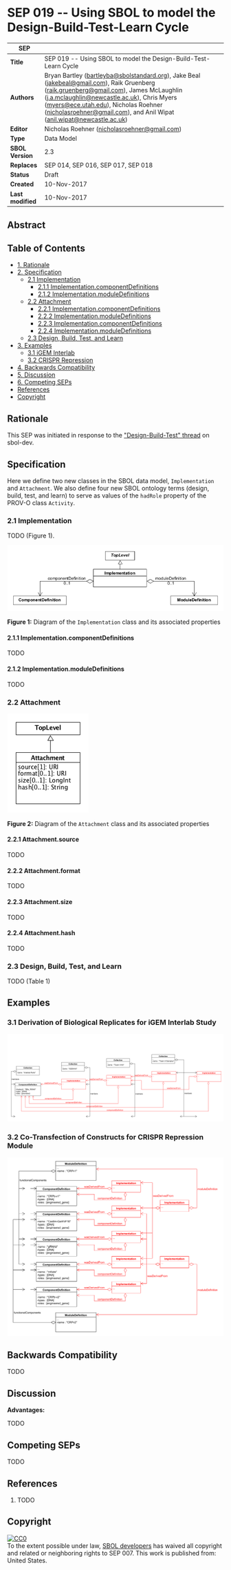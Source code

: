 SEP 019 -- Using SBOL to model the Design-Build-Test-Learn Cycle
======================================================


SEP                   | <leave empty>
----------------------|--------------
**Title**             | SEP 019 -- Using SBOL to model the Design-Build-Test-Learn Cycle
**Authors**           | Bryan Bartley (bartleyba@sbolstandard.org), Jake Beal (jakebeal@gmail.com), Raik Gruenberg (raik.gruenberg@gmail.com), James McLaughlin (j.a.mclaughlin@newcastle.ac.uk), Chris Myers (myers@ece.utah.edu), Nicholas Roehner (nicholasroehner@gmail.com), and Anil Wipat (anil.wipat@newcastle.ac.uk)
**Editor**            | Nicholas Roehner (nicholasroehner@gmail.com)
**Type**              | Data Model
**SBOL Version**      | 2.3
**Replaces**          | SEP 014, SEP 016, SEP 017, SEP 018
**Status**            | Draft
**Created**           | 10-Nov-2017
**Last modified**     | 10-Nov-2017

Abstract
-----------



Table of Contents
---------------------

* [1. Rationale](#rationale)
* [2. Specification](#specification)
  * [2.1 Implementation](#impl)
    * [2.1.1 Implementation.componentDefinitions](#compDef)
    * [2.1.2 Implementation.moduleDefinitions](#modDef)
  * [2.2 Attachment](#attach)
    * [2.2.1 Implementation.componentDefinitions](#source)
    * [2.2.2 Implementation.moduleDefinitions](#format)
    * [2.2.3 Implementation.componentDefinitions](#size)
    * [2.2.4 Implementation.moduleDefinitions](#hash)
  * [2.3 Design, Build, Test, and Learn](#dbtl)
* [3. Examples](#examples)
  * [3.1 iGEM Interlab](#igem)
  * [3.2 CRISPR Repression](#cripsr)
* [4. Backwards Compatibility](#compatibility)
* [5. Discussion](#discussion)
* [6. Competing SEPs](#competing_seps)
* [References](#references)
* [Copyright](#copyright)

Rationale <a name="rationale"></a>
----------------

This SEP was initiated in response to the ["Design-Build-Test" thread] on sbol-dev.

Specification <a name="specification"></a>
----------------------------------------------

Here we define two new classes in the SBOL data model, `Implementation` and `Attachment`. We also define four new SBOL ontology terms (design, build, test, and learn) to serve as values of the `hadRole` property of the PROV-O class `Activity`.

### 2.1 Implementation <a name="impl"></a>

TODO (Figure 1).

![Implementation class UML diagram](images/sep_016_implementation.png "Implementation class UML diagram")

**Figure 1:** Diagram of the `Implementation` class and its associated properties

#### 2.1.1 Implementation.componentDefinitions <a name="compDef"></a>

TODO

#### 2.1.2 Implementation.moduleDefinitions <a name="modDef"></a>

TODO

### 2.2 Attachment <a name="attach"></a>

![Implementation class UML diagram](images/sep_018_fig1.png "Attachment class UML diagram")

**Figure 2:** Diagram of the `Attachment` class and its associated properties

#### 2.2.1 Attachment.source <a name="source"></a>

TODO

#### 2.2.2 Attachment.format <a name="format"></a>

TODO

#### 2.2.3 Attachment.size <a name="size"></a>

TODO

#### 2.2.4 Attachment.hash <a name="hash"></a>

TODO

### 2.3 Design, Build, Test, and Learn <a name="dbtl"></a>

TODO (Table 1)
  
Examples <a name='examples'></a>
-------------------------------

### 3.1 Derivation of Biological Replicates for iGEM Interlab Study <a name='igem'></a>

![Object UML diagram for iGEM interlab case study](images/sep_016_example_interlab.png "Object UML diagram for iGEM interlab case study")

### 3.2 Co-Transfection of Constructs for CRISPR Repression Module <a name='crispr'></a>

![Object UML diagram for CRISPR repression case study](images/sep_016_example_crispr.png "Object UML diagram for CRISPR repression case study")

Backwards Compatibility <a name='compatibility'></a>
-----------------

TODO

Discussion <a name='discussion'></a>
-----------------

**Advantages:**

TODO

Competing SEPs <a name='competing_seps'></a>
-----------------

TODO

References <a name='references'></a>
----------------

1. TODO

["Design-Build-Test" thread]: https://groups.google.com/forum/#!topic/sbol-dev/AnpwJP2_f5A

Copyright <a name='copyright'></a>
-------------
<p xmlns:dct="http://purl.org/dc/terms/" xmlns:vcard="http://www.w3.org/2001/vcard-rdf/3.0#">
  <a rel="license"
     href="http://creativecommons.org/publicdomain/zero/1.0/">
    <img src="http://i.creativecommons.org/p/zero/1.0/88x31.png" style="border-style: none;" alt="CC0" />
  </a>
  <br />
  To the extent possible under law,
  <a rel="dct:publisher"
     href="sbolstandard.org">
    <span property="dct:title">SBOL developers</span></a>
  has waived all copyright and related or neighboring rights to
  <span property="dct:title">SEP 007</span>.
This work is published from:
<span property="vcard:Country" datatype="dct:ISO3166"
      content="US" about="sbolstandard.org">
  United States</span>.
</p>
